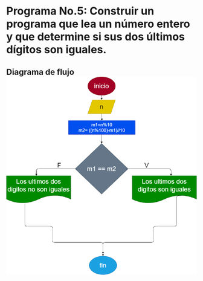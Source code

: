 # Programa No.5: Construir un programa que lea un número entero y que determine si sus dos últimos dígitos son iguales.

## Diagrama de flujo ![Diagrama de flujo](diagrama.png "Diagrama de flujo")